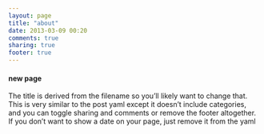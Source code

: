 ```yaml
---
layout: page
title: "about"
date: 2013-03-09 00:20
comments: true
sharing: true
footer: true
---
```


#### new page

The title is derived from the filename so you’ll likely want to change that. This is very similar to the post yaml except it doesn’t include categories, and you can toggle sharing and comments or remove the footer altogether. If you don’t want to show a date on your page, just remove it from the yaml
